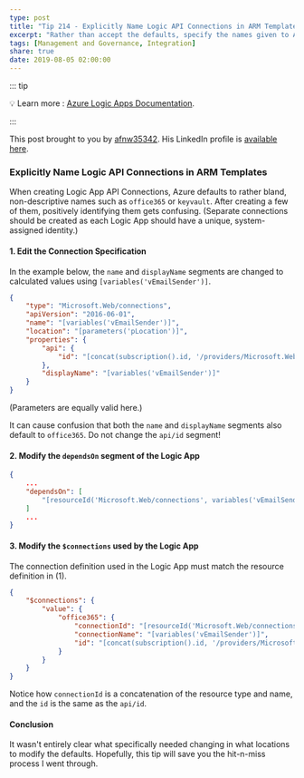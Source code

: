 ```yaml
---
type: post
title: "Tip 214 - Explicitly Name Logic API Connections in ARM Templates"
excerpt: "Rather than accept the defaults, specify the names given to API Connections"
tags: [Management and Governance, Integration]
share: true
date: 2019-08-05 02:00:00
---
```


::: tip

:bulb: Learn more : [Azure Logic Apps Documentation](https://docs.microsoft.com/azure/logic-apps/?WT.mc_id=docs-azuredevtips-azureappsdev).

:::

This post brought to you by [afnw35342](https://twitter.com/afnw35342). His LinkedIn profile is [available here](https://www.linkedin.com/in/alexfleming-solutionarchitect/).


### Explicitly Name Logic API Connections in ARM Templates

When creating Logic App API Connections, Azure defaults to rather bland, non-descriptive names such as `office365` or `keyvault`. After creating a few of them, positively identifying them gets confusing. (Separate connections should be created as each Logic App should have a unique, system-assigned identity.)

#### 1. Edit the Connection Specification

In the example below, the `name` and `displayName` segments are changed to calculated values using `[variables('vEmailSender')]`.

``` JSON
{
    "type": "Microsoft.Web/connections",
    "apiVersion": "2016-06-01",
    "name": "[variables('vEmailSender')]",
    "location": "[parameters('pLocation')]",
    "properties": {
        "api": {
            "id": "[concat(subscription().id, '/providers/Microsoft.Web/locations/', parameters('pLocation'), '/managedApis/office365')]"
        },
        "displayName": "[variables('vEmailSender')]"
    }
}
```

(Parameters are equally valid here.)

It can cause confusion that both the `name` and `displayName` segments also default to `office365`. Do not change the `api/id` segment!

#### 2. Modify the `dependsOn` segment of the Logic App

``` JSON
{
    ...
    "dependsOn": [
        "[resourceId('Microsoft.Web/connections', variables('vEmailSender'))]"
    ]
    ...
}
```

#### 3. Modify the `$connections` used by the Logic App

The connection definition used in the Logic App must match the resource definition in (1).

``` JSON
{
    "$connections": {
        "value": {
            "office365": {
                "connectionId": "[resourceId('Microsoft.Web/connections', variables('vEmailSender'))]",
                "connectionName": "[variables('vEmailSender')]",
                "id": "[concat(subscription().id, '/providers/Microsoft.Web/locations/',parameters('pLocation'),'/managedApis/office365')]"
            }
        }
    }
}
```

Notice how `connectionId` is a concatenation of the resource type and name, and the `id` is the same as the `api/id`.

#### Conclusion

It wasn't entirely clear what specifically needed changing in what locations to modify the defaults. Hopefully, this tip will save you the hit-n-miss process I went through.